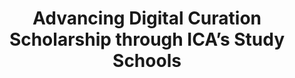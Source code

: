 ---
abstract: null
creators:
- Forget Chaterera-Zambuko
date: null
document_url: https://services.phaidra.univie.ac.at/api/object/o:1424690/download
grand_parent: iPRES
institutions:
- Sorbonne University Abu Dhabi
keywords: []
landing_page_url: https://phaidra.univie.ac.at/o:1424690
language: eng
layout: publication
license: All rights reserved
notes_url: null
parent: iPRES 2021
publication_type: lightning talk
size: 70480
slides_url: null
source_name: iPRES
stream_url: null
title: Advancing Digital Curation Scholarship through ICA’s Study Schools
year: 2021
---